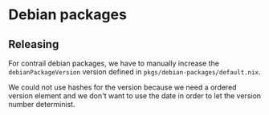 # Debian packages

## Releasing

For contrail debian packages, we have to manually increase the
`debianPackageVersion` version defined in `pkgs/debian-packages/default.nix`.

We could not use hashes for the version because we need a ordered version
element and we don't want to use the date in order to let the version number
determinist.
